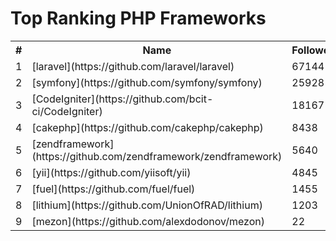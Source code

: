Top Ranking PHP Frameworks
==========================

<table><tr><th>#</th><th>Name</th><th>Followers</th><th>Forks</th><th>Issues</th></tr>
<tr>
    <td>1</td>
    <td>[laravel](https://github.com/laravel/laravel)</td>
    <td>67144</td>
    <td>21700</td>
    <td>30</td>
</tr>

<tr>
    <td>2</td>
    <td>[symfony](https://github.com/symfony/symfony)</td>
    <td>25928</td>
    <td>8382</td>
    <td>680</td>
</tr>

<tr>
    <td>3</td>
    <td>[CodeIgniter](https://github.com/bcit-ci/CodeIgniter)</td>
    <td>18167</td>
    <td>7789</td>
    <td>94</td>
</tr>

<tr>
    <td>4</td>
    <td>[cakephp](https://github.com/cakephp/cakephp)</td>
    <td>8438</td>
    <td>3473</td>
    <td>32</td>
</tr>

<tr>
    <td>5</td>
    <td>[zendframework](https://github.com/zendframework/zendframework)</td>
    <td>5640</td>
    <td>2706</td>
    <td>19</td>
</tr>

<tr>
    <td>6</td>
    <td>[yii](https://github.com/yiisoft/yii)</td>
    <td>4845</td>
    <td>2318</td>
    <td>1</td>
</tr>

<tr>
    <td>7</td>
    <td>[fuel](https://github.com/fuel/fuel)</td>
    <td>1455</td>
    <td>289</td>
    <td>0</td>
</tr>

<tr>
    <td>8</td>
    <td>[lithium](https://github.com/UnionOfRAD/lithium)</td>
    <td>1203</td>
    <td>244</td>
    <td>48</td>
</tr>

<tr>
    <td>9</td>
    <td>[mezon](https://github.com/alexdodonov/mezon)</td>
    <td>22</td>
    <td>5</td>
    <td>0</td>
</tr>

